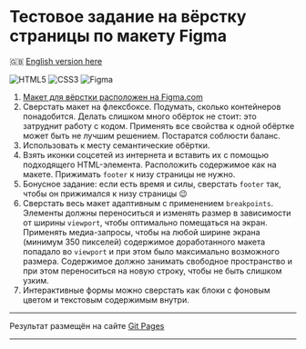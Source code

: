 # Тестовое задание на вёрстку страницы по макету Figma #

:gb: [English version here](README.md)

![HTML5](https://img.shields.io/badge/html5-%23E34F26.svg?style=plastic&logo=html5&logoColor=white)
![CSS3](https://img.shields.io/badge/css3-%231572B6.svg?style=plastic&logo=css3&logoColor=white)
![Figma](https://img.shields.io/badge/figma-%23F24E1E.svg?style=plastic&logo=figma&logoColor=white)

1. [Макет для вёрстки расположен на Figma.com](https://www.figma.com/file/FmkjniLQtJaeZcZhEHEPzQex/Agnecy-Landing-Page_Main-File?node-id=0%3A1)
2. Сверстать макет на флексбоксе. Подумать, сколько контейнеров понадобится.
Делать слишком много обёрток не стоит: это затруднит работу с кодом. Применять
все свойства к одной обёртке может быть не лучшим решением. Постаратся соблюсти
баланс.
3. Использовать к месту семантические обёртки.
4. Взять иконки соцсетей из интернета и вставить их с помощью подходящего
HTML-элемента. Расположить содержимое как на макете. Прижимать `footer` к низу
страницы не нужно.
5. Бонусное задание: если есть время и силы, сверстать `footer` так, чтобы он
прижимался к низу страницы :wink:
6. Сверстать весь макет адаптивным с применением `breakpoints`. Элементы должны
переноситься и изменять размер в зависимости от ширины `viewport`, чтобы
оптимально помещаться на экран. Применять медиа-запросы, чтобы на любой ширине
экрана (минимум 350 пикселей) содержимое доработанного макета попадало во
`viewport` и при этом было максимально возможного размера. Содержимое должно
занимать свободное пространство и при этом переноситься на новую строку, чтобы
не быть слишком узким.
7. Интерактивные формы можно сверстать как блоки с фоновым цветом и текстовым
содержимым внутри.

----

Результат размещён на сайте
[Git Pages](https://stalkspectrum.github.io/sf-py-fs-strong-org/)

----
